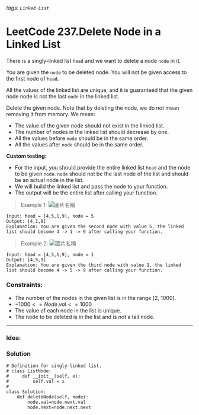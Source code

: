 ###### tags: `Linked List`

# LeetCode 237.Delete Node in a Linked List

There is a singly-linked list ```head``` and we want to delete a node ```node``` in it.

You are given the ```node``` to be deleted node. You will not be given access to the first node of ```head```.

All the values of the linked list are unique, and it is guaranteed that the given node node is not the last ```node``` in the linked list.

Delete the given node. Note that by deleting the node, we do not mean removing it from memory. We mean: 
- The value of the given node should not exist in the linked list.
- The number of nodes in the linked list should decrease by one.
- All the values before ```node``` should be in the same order.
- All the values after ```node``` should be in the same order.

**Custom testing:**
- For the input, you should provide the entire linked list ```head``` and the node to be given ```node```. ```node``` should not be the last node of the list and should be an actual node in the list.
- We will build the linked list and pass the node to your function.
- The output will be the entire list after calling your function.

 

>Example 1:
>![圖片名稱](https://assets.leetcode.com/uploads/2020/09/01/node1.jpg)
```
Input: head = [4,5,1,9], node = 5
Output: [4,1,9]
Explanation: You are given the second node with value 5, the linked list should become 4 -> 1 -> 9 after calling your function.
```

>Example 2:
>![圖片名稱](https://assets.leetcode.com/uploads/2020/09/01/node2.jpg)
```
Input: head = [4,5,1,9], node = 1
Output: [4,5,9]
Explanation: You are given the third node with value 1, the linked list should become 4 -> 5 -> 9 after calling your function.
```
### Constraints:

- The number of the nodes in the given list is in the range [2, 1000].
- $-1000 <= Node.val <= 1000$
- The value of each node in the list is unique.
- The node to be deleted is in the list and is not a tail node.



---
### Idea:
>
### Solution

```python=
# Definition for singly-linked list.
# class ListNode:
#     def __init__(self, x):
#         self.val = x
# 
class Solution:
    def deleteNode(self, node):
        node.val=node.next.val
        node.next=node.next.next
```
